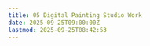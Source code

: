 ```yaml
---
title: 05 Digital Painting Studio Work
date: 2025-09-25T09:00:00Z
lastmod: 2025-09-25T08:42:53
---
```

